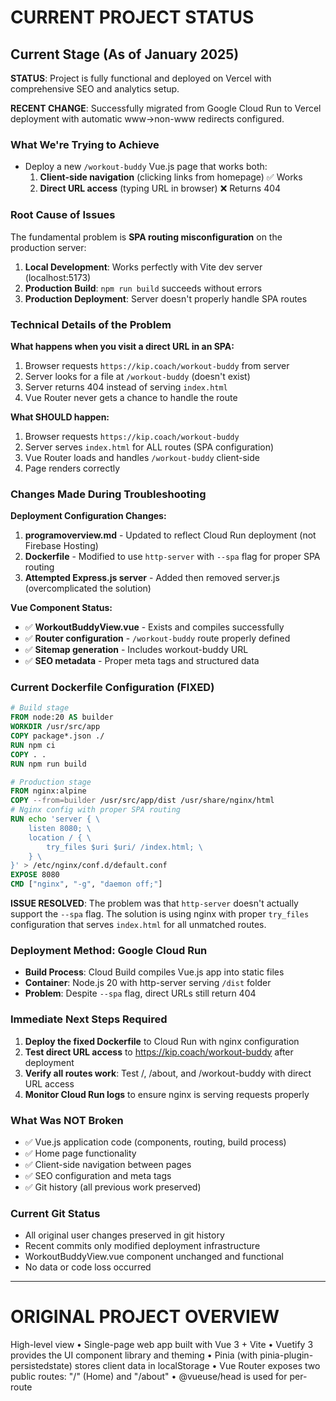 # CURRENT PROJECT STATUS

## Current Stage (As of January 2025)

**STATUS**: Project is fully functional and deployed on Vercel with comprehensive SEO and analytics setup.

**RECENT CHANGE**: Successfully migrated from Google Cloud Run to Vercel deployment with automatic www→non-www redirects configured.

### What We're Trying to Achieve

- Deploy a new `/workout-buddy` Vue.js page that works both:
  1. **Client-side navigation** (clicking links from homepage) ✅ Works
  2. **Direct URL access** (typing URL in browser) ❌ Returns 404

### Root Cause of Issues

The fundamental problem is **SPA routing misconfiguration** on the production server:

1. **Local Development**: Works perfectly with Vite dev server (localhost:5173)
2. **Production Build**: `npm run build` succeeds without errors
3. **Production Deployment**: Server doesn't properly handle SPA routes

### Technical Details of the Problem

**What happens when you visit a direct URL in an SPA:**

1. Browser requests `https://kip.coach/workout-buddy` from server
2. Server looks for a file at `/workout-buddy` (doesn't exist)
3. Server returns 404 instead of serving `index.html`
4. Vue Router never gets a chance to handle the route

**What SHOULD happen:**

1. Browser requests `https://kip.coach/workout-buddy`
2. Server serves `index.html` for ALL routes (SPA configuration)
3. Vue Router loads and handles `/workout-buddy` client-side
4. Page renders correctly

### Changes Made During Troubleshooting

**Deployment Configuration Changes:**

1. **programoverview.md** - Updated to reflect Cloud Run deployment (not Firebase Hosting)
2. **Dockerfile** - Modified to use `http-server` with `--spa` flag for proper SPA routing
3. **Attempted Express.js server** - Added then removed server.js (overcomplicated the solution)

**Vue Component Status:**

- ✅ **WorkoutBuddyView.vue** - Exists and compiles successfully
- ✅ **Router configuration** - `/workout-buddy` route properly defined
- ✅ **Sitemap generation** - Includes workout-buddy URL
- ✅ **SEO metadata** - Proper meta tags and structured data

### Current Dockerfile Configuration (FIXED)

```dockerfile
# Build stage
FROM node:20 AS builder
WORKDIR /usr/src/app
COPY package*.json ./
RUN npm ci
COPY . .
RUN npm run build

# Production stage
FROM nginx:alpine
COPY --from=builder /usr/src/app/dist /usr/share/nginx/html
# Nginx config with proper SPA routing
RUN echo 'server { \
    listen 8080; \
    location / { \
        try_files $uri $uri/ /index.html; \
    } \
}' > /etc/nginx/conf.d/default.conf
EXPOSE 8080
CMD ["nginx", "-g", "daemon off;"]
```

**ISSUE RESOLVED**: The problem was that `http-server` doesn't actually support the `--spa` flag. The solution is using nginx with proper `try_files` configuration that serves `index.html` for all unmatched routes.

### Deployment Method: Google Cloud Run

- **Build Process**: Cloud Build compiles Vue.js app into static files
- **Container**: Node.js 20 with http-server serving `/dist` folder
- **Problem**: Despite `--spa` flag, direct URLs still return 404

### Immediate Next Steps Required

1. **Deploy the fixed Dockerfile** to Cloud Run with nginx configuration
2. **Test direct URL access** to https://kip.coach/workout-buddy after deployment
3. **Verify all routes work**: Test /, /about, and /workout-buddy with direct URL access
4. **Monitor Cloud Run logs** to ensure nginx is serving requests properly

### What Was NOT Broken

- ✅ Vue.js application code (components, routing, build process)
- ✅ Home page functionality
- ✅ Client-side navigation between pages
- ✅ SEO configuration and meta tags
- ✅ Git history (all previous work preserved)

### Current Git Status

- All original user changes preserved in git history
- Recent commits only modified deployment infrastructure
- WorkoutBuddyView.vue component unchanged and functional
- No data or code loss occurred

---

# ORIGINAL PROJECT OVERVIEW

High-level view
• Single-page web app built with Vue 3 + Vite
• Vuetify 3 provides the UI component library and theming
• Pinia (with pinia-plugin-persistedstate) stores client data in localStorage
• Vue Router exposes two public routes: "/" (Home) and "/about"
• @vueuse/head is used for per-route <title>/<meta> management and SEO
• Firebase (analytics only) is initialised on page load
• **DEPLOYMENT NOTE**: The project uses **Vercel** for deployment with automatic Git integration
• CI/CD handled by Vercel's automatic deployments
• vercel.json configures www→non-www redirects and SPA routing
• Legacy deployment configs (Cloud Run, Firebase) maintained for reference

Entry point
src/main.js

1. Creates the Vue app
2. Installs router, Pinia, Vuetify, and @vueuse/head
3. Mounts at #app
4. Watches every navigation and updates the document title / description via router.afterEach

Routing
src/router/index.js
– createRouter(createWebHistory)
– Each route object contains meta.title & meta.description for SEO
– **IMPORTANT**: Uses router.beforeEach (not afterEach as documented) to update meta tags
– router.afterEach in main.js is a defensive fallback

State management
src/stores/mainStore.js
state: { userInformation: {} }
getters / actions – mostly stubs with some leftover counter logic
persist: true so userInformation survives page reloads via pinia-plugin-persistedstate

UI layer
• src/App.vue is just a <router-view>, keeping the rest of the UI per-page
• src/views/HomeView.vue is **3,431 lines** – an extremely large Vuetify layout that contains:
– dark / light mode toggle (uses localStorage theme key)
– responsive toolbar + right-side drawer menu with slide-in animation
– hero "COACH KIP" headline with animated text effects, parallax background
– Lottie animations from public/lotte/ directory (12 animation files)
– email wait-list form (v-text-field + "Join Waitlist" button calling sendEmail)
– social links with hover labels and floating text effects
– several named sections (#home, #whatwedo, #kip, #milesran, #contact) with smooth scrolling
– fixed footer with copyright + privacy link
• AboutView.vue is currently empty – placeholder for future content
• src/components/Sitemap.vue generates an XML sitemap in the browser (supplemented by build-time sitemap from vite-plugin-sitemap)

Assets
– **Extensive font collection** in src/assets/font including:

- Aeonik family (Air, Black, Bold, Light, Medium, Regular, Thin)
- SF Pro Display variants
- Chalet Book family
- Poppins variants
  – fonts.css in src/assets/fonts/
  – Images consolidated in src/assets/image (includes team photos, tech stack icons, platform logos)
  – 12 Lottie JSON animations in public/lotte/ (Animation1.json through Animation13.json, missing Animation5.json)
  – **Comprehensive SEO setup** in index.html with extensive meta/OG/Twitter tags and JSON-LD structured data

Dependencies (key additions from package.json review)
• **axios**: ^1.7.9 (HTTP client)
• **sass-embedded**: ^1.83.1 (Sass preprocessing)
• **vue-meta**: ^2.4.0 (additional head management)
• **@mdi/font**: ^7.4.47 (Material Design Icons)

Build & tooling
vite.config.js
• @vitejs/plugin-vue + vite-plugin-sitemap (no vite-plugin-vuetify found)
• Output to dist/, vendor chunk splitting for ['vue', 'vue-router'], esbuild minification
• **Source maps enabled** (sourcemap: true)
• **CSS code splitting** enabled
• **Console/debugger removal** in production via terserOptions
• assetsInclude allows .lottie/.json/.xml

Dockerfile (production image)
FROM node:20
WORKDIR /usr/src/app
COPY package\*.json && npm install
COPY . . && npm run build
CMD npx http-server dist

**Deployment Options**

**Primary: Vercel (Current)**
vercel.json

1. Automatic Git-based deployment on push to main branch
2. Automatic www→non-www redirects (301 permanent redirects)
3. SPA routing configuration for proper Vue Router functionality
4. Security headers included

**Legacy: Google Cloud Run (Cloud Build)**
cloudbuild.yaml & Dockerfile - maintained for reference

1. npm install && npm run build (Node 20 image)
2. docker build - creates containerized application
3. deploy to Cloud Run service

**Alternative: Google App Engine (Cloud Build)**
app.yaml

1. npm install && npm run build (Node 20 image)
2. gcloud app deploy (uses app.yaml)
   app.yaml: Node.js 20 runtime serving dist/index.html for all routes

**Legacy: Firebase Hosting (GitHub Actions - Not Currently Used)**
.github/workflows/firebase-hosting-deploy.yml - Available but not the primary deployment method

Other noteworthy files
• **.eslintrc.cjs**: ESLint configuration with Vue plugin
• **.vscode/extensions.json**: Recommended VS Code extensions
• **public/\_headers**: Sets X-Robots-Tag: noindex (useful for staging)
• **robots.txt and sitemap.xml**: Both in /public and root for crawlers
• **CoachKip.jpg, Privacy.html**: Static assets
• **firebase-debug.log**: Firebase CLI debug output (should be gitignored)

**Key Configuration Details**
• **Firebase config** in firebase-config.js contains hardcoded API keys (acceptable for client-only analytics)
• **Vuetify theme** configured with localStorage persistence, Material Design Icons default
• **Custom font loading** via extensive font collection in src/assets/font
• **SEO optimization** with comprehensive meta tags, Open Graph, Twitter Cards, and JSON-LD structured data

In practice
When you run npm run dev Vite serves the SPA on localhost:5173.
The SPA loads Firebase analytics, attaches Vuetify + dark-mode, and shows the landing page.
Pressing "Join Waitlist" calls sendEmail() inside HomeView (emailjs-com dependency).
Build (npm run build) outputs a static /dist folder ready for Docker and Cloud Run deployment.

**Major Architecture Concerns**
• **HomeView.vue is 3,431 lines** - desperately needs component breakdown
• ✅ **Image assets consolidated** - all moved to src/assets/image
• **Large bundle size** due to extensive font collection and animations
• **No testing infrastructure** (no Vitest, Cypress, or Jest configuration found)

Extending the site
• Add real content to AboutView.vue or create new views and register them in router/index.js
• **CRITICAL**: Break down HomeView.vue into smaller components for maintainability
• Store authenticated user data or plan configurations in Pinia's state.userInformation
• Connect to Firestore/Auth if you need more than analytics – firebase-config.js is ready for extension
• Ensure Cloud Run service configuration is optimized for performance and cost
• Consider consolidating image assets and optimizing font loading
• Replace hardcoded social links (currently pointing to generic x.com, linkedin.com, etc.)
• Add environment variables for EmailJS configuration
• Implement testing framework (Vitest recommended for Vue 3)
• Consider lazy loading for large font collection

**Development Workflow**
• **Local dev**: npm install → npm run dev (Vite serves localhost:5173)
• **Production build**: npm run build (outputs to /dist)
• **Linting**: npm run lint (ESLint with Vue plugin)
• **Preview**: npm run preview (preview production build locally)

**Performance & SEO Notes**
• Comprehensive SEO setup with proper meta tags, structured data
• Google Analytics 4 integration via gtag
• Firebase Analytics SDK integration
• **Remove public/\_headers noindex** when deploying to production
• Consider lazy loading for Lottie animations and large images
• **Hero animations + parallax** can be performance-heavy on mobile

That's the comprehensive overview: a feature-rich Vue 3 + Vuetify landing page with dual deployment options (Firebase Hosting preferred), extensive SEO optimization, but requiring significant refactoring for maintainability, particularly the massive HomeView.vue component.

────────────────────────────────

    1. Tech stack & high-level design
       ────────────────────────────────
       • Front-end framework: Vue 3 (Composition API)
       • Component / design system: Vuetify 3
       • Routing: Vue-Router 4 (HTML5 history mode)
       • State: Pinia + pinia-plugin-persistedstate (writes selected state slices to

localStorage)
• Head management / SEO: @vueuse/head (adds <title>, meta, etc.)
• Analytics: Firebase (only the Analytics service is initialised for now) +
Google Analytics snippet in index.html
• Misc. client libs:
– emailjs-com (wait-list form)
– lottie-web (JSON animations)
– sweetalert2, vue3-toastify (pop-ups/toasts)
• Build tool: Vite 5 + esbuild (vite.config.js)
• Static site generation: vite-plugin-sitemap (creates dist/sitemap.xml at build
time)
• Docker image: Node 20 + http-server serving the /dist folder
• CI/CD: Google Cloud Build → Google App Engine (standard, Node 20 runtime)

Everything lives client-side; there is no custom server code or database.
Data flow is thus: user action → Vue component → Pinia store / emailjs / Analytics →
DOM.

──────────────────────────────── 2. Repository layout (top level)
────────────────────────────────
app.yaml App Engine runtime descriptor (Node 20, serve
dist/index.html)
cloudbuild.yaml Cloud Build steps: npm ci, npm run build, gcloud app
deploy
Dockerfile Docker recipe matching the above (useful for local
container runs)
index.html "root" HTML; includes SEO meta, GA, JSON-LD schema markup
firebase-config.js Initialises Firebase + Analytics
vite.config.js Vite build/serve settings, plugin registration
package\*.json / yarn.lock Dependency manifests & scripts
README.md Quickstart (needs updating for current pipeline)
robots.txt, sitemap.xml Crawling hints for production
public/\_headers Netlify-style header file forcing "X-Robots-Tag: noindex"
(often used on preview deploys)
CoachKip.jpg, Privacy.html Extra static assets delivered verbatim

──────────────────────────────── 3. src/ – application source
────────────────────────────────
src/main.js
• Entry point executed by Vite.
• Sets up Pinia, registers persisted-state plugin, Vuetify, router, @vueuse/head,
then mounts #app.
• Includes a router.afterEach fallback that manually updates document.title & meta
description (defensive code in case a component doesn't call useHead).

src/App.vue
Minimal shell → just <router-view>. All real UI sits inside pages.

src/router/index.js
• Declare route array:
/ → HomeView.vue
/about → AboutView.vue
• meta fields hold title/description strings used by beforeEach hook for SEO.
• createWebHistory is configured with BASE_URL from Vite env so the SPA works behind
sub-paths.

src/stores/mainStore.js
• Single Pinia store ("store"). Only userInformation is persisted to localStorage.
• Other getters/actions are stubbed; ready to add authentication or training-plan
state later.

src/plugins/vuetify.js
• Wraps Vuetify createVuetify with default theme & component defaults.
• Reads preferred theme out of localStorage (key: "theme").
• Sets Material Design Icons as default icon set.

src/views/
HomeView.vue 1,600+ LOC heavy landing page with:
– responsive hero headline, parallax background, dark/light
switch
– Vuetify toolbar + slide-in drawer menu
– "Join waitlist" email capture (emailjs-com)
– social icon row with hover-floating labels
– section anchors (#whatwedo, #kip, #contact…) for smooth
scrolling
– Copyright & Privacy links in fixed footer
AboutView.vue Empty placeholder.
AppCustomLogo.vue Small internal component (blue banner with "Vue 3 template").

src/components/
Sitemap.vue Client-side generator that builds an XML sitemap string (mainly
for debugging; production sitemap is built by vite-plugin-sitemap).

src/assets/ Fonts, images, SVG logo
✅ **CONSOLIDATED** All images moved to src/assets/image (team photos, tech stack icons, platform logos)

──────────────────────────────── 4. Build / dev workflow
────────────────────────────────
• Local dev: npm install → npm run dev
– Vite serves localhost:5173 with hot-module-reload.
– Environment variables can be injected via Vite .env\* files (none currently).

• Production build: npm run build
– vite.config.js outputs to /dist; splits vendor chunk, strips console/debugger,
inlines small assets.
– vite-plugin-sitemap writes dist/sitemap.xml using the routes ['/','/about'] and
hostname https://kip.coach.

• Docker: docker build -t kip-site . → docker run -p 8080:8080 kip-site
– Runs npx http-server dist inside Node 20 container.

• Cloud Build: push to the configured branch, Cloud Build installs deps, runs build,
then gcloud app deploy which consumes app.yaml.
– App Engine (standard) hosts the static files; every request gets dist/index.html,
so Vue-Router client-side handles routing.

──────────────────────────────── 5. Operations / maintenance notes
────────────────────────────────

    1. Secrets
       • Firebase API key is hard-coded (fine for client-only Analytics).
       • EmailJS public key / service ID will likely need .env injection; look for

these in HomeView.vue. 2. Dark-/light-mode
• toggle writes localStorage.theme, Vuetify reads it on init.
• Consider using "prefers-color-scheme" to set default. 3. Accessibility & performance
• Hero animation + parallax can be heavy on mobile.
• Many inline styles; you may want to move them to scoped <style>. 4. SEO
• @vueuse/head plus router meta is the canonical path. The manual afterEach in
main.js is a safety net; maintain both or remove duplication.
• Remember to remove public/\_headers `X-Robots-Tag: noindex` when promoting to
production. 5. Source duplication
• ✅ **Consolidated** - All images moved to src/assets/image. 6. Testing / linting
• ESLint is configured (`npm run lint`) but pre-commit hooks are not installed.

       • There is no automated test suite; Cypress or Vitest could be added.
    7. Future backend integration
       • Firebase SDK is already initialised; adding Auth, Firestore or Functions is a

natural next step.
• Pinia store is the place to sync that data.

──────────────────────────────── 6. How everything ties together when the site loads
────────────────────────────────

    1. index.html is served → loads /src/main.js (Vite injects correct path).
    2. main.js initialises Firebase Analytics, loads plugins, mounts #app.
    3. Router navigates to "/" → HomeView.vue.
    4. HomeView renders Vuetify layout; theme is chosen, fonts load from

/src/assets/font, Lottie JSON pulled from /public/lotte. 5. User clicks "Join Waitlist" → sendEmail() uses emailjs-com REST call →
SweetAlert/Toast confirms. 6. Navigation to /about will lazy-load AboutView (empty for now). 7. GA / Firebase Analytics track page_view events automatically.

──────────────────────────────── 7. Quick wins / onboarding checklist
────────────────────────────────
□ Install Node 20, run npm ci && npm run dev
□ Verify EmailJS environment variables are present (check for .env files)
□ Verify Cloud Run deployment configuration is properly set up
□ Remove noindex header (\_headers) on production deploy
□ Fill out AboutView.vue and update vite-plugin-sitemap initialRoutes
□ Replace hard-coded social links placeholders (x.com, linkedin.com, etc.)
□ Audit duplicate images / fonts to shrink bundle size
□ **PRIORITY**: Convert long HomeView.vue (3,431 lines) into smaller child components for maintainability
□ Add .env file for EmailJS configuration
□ Set up testing framework (Vitest recommended)
□ Check Chrome Lighthouse for performance/accessibility regressions after changes
□ Consider implementing lazy loading for animations and images
